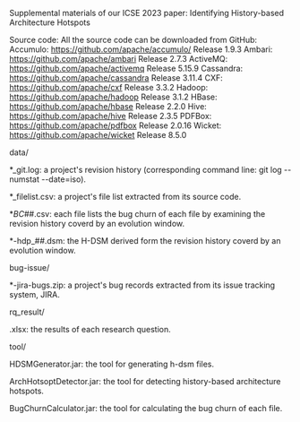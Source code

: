 Supplemental materials of our ICSE 2023 paper: Identifying History-based Architecture Hotspots

Source code: All the source code can be downloaded from GitHub:
Accumulo: https://github.com/apache/accumulo/   Release 1.9.3
Ambari: https://github.com/apache/ambari		Release 2.7.3
ActiveMQ: https://github.com/apache/activemq	Release 5.15.9
Cassandra: https://github.com/apache/cassandra	Release 3.11.4
CXF: https://github.com/apache/cxf				Release 3.3.2
Hadoop: https://github.com/apache/hadoop		Release 3.1.2
HBase: https://github.com/apache/hbase			Release 2.2.0
Hive: https://github.com/apache/hive			Release 2.3.5
PDFBox: https://github.com/apache/pdfbox		Release 2.0.16
Wicket: https://github.com/apache/wicket		Release 8.5.0


data/

*_git.log: a project's revision history (corresponding command line: git log --numstat --date=iso).

*_filelist.csv: a project's file list extracted from its source code.

*_BC_##.csv: each file lists the bug churn of each file by examining the revision history coverd by an evolution window. 

*-hdp_##.dsm: the H-DSM derived form the revision history coverd by an evolution window. 


bug-issue/

*-jira-bugs.zip: a project's bug records extracted from its issue tracking system, JIRA.


rq_result/

.xlsx: the results of each research question.

tool/

HDSMGenerator.jar: the tool for generating h-dsm files.

ArchHotsoptDetector.jar: the tool for detecting history-based architecture hotspots.

BugChurnCalculator.jar: the tool for calculating the bug churn of each file.

